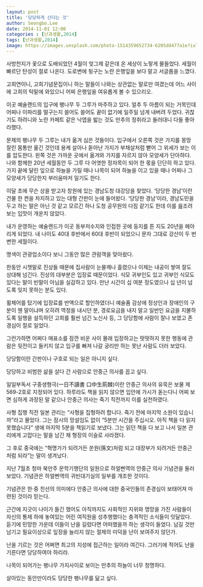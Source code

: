 ```yaml
---
layout: post
title: '당당하게 산다는 것'
author: Seongbo.Lee
date: 2014-11-01 12:00
categories : [난과생활,2014]
tags: [난과생활,2014]
image: https://images.unsplash.com/photo-1514359652734-6205dd477a1e?ixlib=rb-1.2.1&ixid=eyJhcHBfaWQiOjEyMDd9&auto=format&fit=crop&w=934&q=70
---
```


사방천지가 꽃으로 도배되었던 4월이 엊그제 같은데 온 세상이 노랗게 물들었다. 세월이 빠르단 탄성이 절로 나온다. 도로변에 뒹구는 노란 은행잎을 보다 말고 서글픔을 느꼈다.

고희연이니, 고희기념문집이니 하는 말들이 나와는 상관없는 말로만 여겼는데 어느 사이에 고희의 턱밑에 와있으니 어찌 은행잎을 여유롭게 볼 수 있으리오.

이곳 예술랜드의 입구에 팽나무 두 그루가 마주하고 있다. 얼추 두 아름이 되는 거목인데 어찌나 이파리를 떨구는지 쓸어도 쓸어도 끝이 없기에 일주일 넘게 내버려 두었다. 귀찮기도 하려니와 노란 카페트 같은 낙엽을 밟는 것도 만추의 정취라고 둘러대니 다들 좋아라했다.

문제의 팽나무 두 그루는 내가 옮겨 심은 것들이다. 입구에서 오른쪽 것은 가지를 몽땅 잘린 몸통만 옮긴 것인데 용케 살아나 돋아난 가지가 부채살처럼 뻗어 그 위세가 보는 이를 압도한다. 왼쪽 것은 가까운 곳에서 옮겨와 가지를 자르지 않아 모양세가 단아하다. 나와 함께한 20년 세월동안 두 그루 다 어엿한 정자목이 되어 한 몫을 단단히 하고 있다.
가지 끝에 달린 잎으로 하늘을 가릴 때나 나목이 되어 하늘을 이고 있을 때나 어찌나 그 모양새가 당당한지 부러움마저 일기도 한다.

이달 초에 무슨 상을 받고자 창원에 있는 경남도청 대강당을 찾았다. ‘당당한 경남’이란 건물 한 켠을 차지하고 있는 대형 간판이 눈에 들어왔다. ‘당당한 경남’이라, 경남도민을 두고 하는 말은 아닌 것 같고 모르긴 하나 도청 공무원의 다짐 같기도 한데 이를 읊조려 보는 입맛이 개운치 않았다.

내가 운영하는 예술랜드가 이곳 동부저수지와 인접한 곳에 둥지를 튼 지도 20년을 헤아리게 되었다. 내 나이도 40대 후반에서 60대 후반이 되었으니 문자 그대로 강산이 두 번 변한 세월이다.

명색이 관광업소이다 보니 그동안 많은 관람객을 맞아왔다.

한동안 시쳇말로 진상들 때문에 집사람이 눈물깨나 흘렸으나 이제는 내공이 쌓여 잘도 상대해 넘긴다. 진상의 대부분은 입장료 때문이었다. 식모 귀부인도 있고 귀부인 식모도 있다는 말이 빈말이 아님을 실감하고 있다. 만난 시간이 십 여분 정도였으나 십 년이 넘도록 잊지 못하는 분도 있다.

휠체어를 탔기에 입장료를 반액으로 할인하였더니 예술품 감상에 정상인과 장애인의 구분이 웬 말이냐며 오히려 역정을 내시던 분, 경로요금을 내지 말고 일반인 요금을 지불하도록 일행을 설득하던 고희를 훨씬 넘긴 노신사 등, 그 당당함에 사람이 잘나 보였고 존경심이 절로 일었다.

그런가하면 어쩌다 매표소를 잠깐 비운 사이 몰래 입장하고는 떳떳하지 못한 행동에 관람은 뒷전이고 들키지 않고 입구를 빠져 나갈 궁리만 하는 못난 사람도 더러 보았다.

당당함이란 간판이나 구호로 되는 일은 아니지 싶다.

당당하고 비범한 삶을 살다 간 사람으로 안중근 의사를 꼽고 싶다.

일일부독서 구중생형극(一日不讀書 口中生荊棘)이란 안중근 의사의 유묵은 보물 제 569-2호로 지정되어 있다. 하루라도 책을 읽지 않으면 입안에 가시가 돋는다니 어찌 보면 심하게 과장된 말 같으나 안중근 의사는 죽기 직전까지 이를 실천하였다.

사형 집행 직전 일본 관리는 “사형을 집형하려 합니다. 죽기 전에 마지막 소원이 있습니까”라고 물었다. 그는 잠시의 망설임도 없이 “5분만 시간을 주십시오. 아직 책을 다 읽지 못했습니다” 생애 마지막 5분을 책읽기로 보냈다. 그는 읽던 책을 다 보고 나서 일본 관리에게 고맙다는 말을 남긴 채 형장의 이슬로 사라졌다.

그 후로 중국에는 “혁명가가 되려거든 쑨원(孫文)처럼 되고 대장부가 되려거든 안중근처럼 되라”는 말이 생겨났다.

지난 7월초 청마 북만주 문학기행단의 일원으로 하얼삔역의 안중근 의사 기념관을 둘러보았다. 기념관은 하얼삔역의 귀빈대기실의 일부를 개조한 것이다.

기념관은 한·중 친선의 의미에다 안중근 의사에 대한 중국인들의 존경심이 보태어져 마련된 것이라 믿는다.

근간에 지긋이 나이가 들긴 했어도 아직까지도 사회적인 지위와 명망을 가진 사람들이 자신의 통제 하에 놓여있는 어린 여직원을 성추행했다는 충격적인 소식들이 잇달았다. 듣기에 민망한 가운데 이들이 난을 길렀다면 어떠했을까 하는 생각이 들었다. 남길 것만 남기고 필요이상으로 잎장을 늘리지 않는 절제의 미덕을 난이 보여주지 않던가.

난을 기르는 것은 어쩌면 최고의 지성에 접근하는 일이라 여긴다. 그러기에 적어도 난을 기른다면 당당하여야 하리라.

나목이 되어가는 팽나무 가지사이로 보이는 만추의 하늘이 너무 청명하다.

살아있는 동안만이라도 당당한 팽나무를 닮고 싶다. 